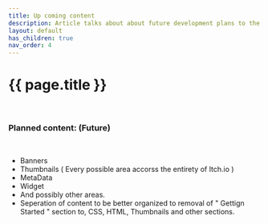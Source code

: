 ```yaml
---
title: Up coming content
description: Article talks about about future development plans to the resource and upcoming changes as of currently. Read more here!..
layout: default
has_children: true
nav_order: 4
---
```


{{ page.title }}
======================

<br>

### Planned content: (Future)

<br>

- Banners
- Thumbnails ( Every possible area accorss the entirety of Itch.io )
- MetaData
- Widget
- And possibly other areas.
- Seperation of content to be better organized to removal of " Gettign Started " section to, CSS, HTML, Thumbnails and other sections.

<br>